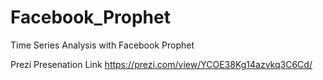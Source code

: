# Facebook_Prophet
Time Series Analysis with Facebook Prophet

Prezi Presenation Link
https://prezi.com/view/YCOE38Kg14azvkq3C6Cd/
